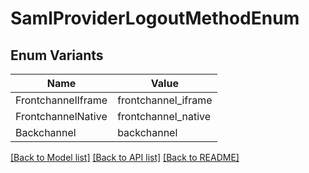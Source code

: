 # SamlProviderLogoutMethodEnum

## Enum Variants

| Name | Value |
|---- | -----|
| FrontchannelIframe | frontchannel_iframe |
| FrontchannelNative | frontchannel_native |
| Backchannel | backchannel |


[[Back to Model list]](../README.md#documentation-for-models) [[Back to API list]](../README.md#documentation-for-api-endpoints) [[Back to README]](../README.md)


